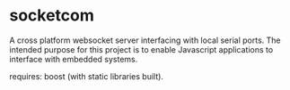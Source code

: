 # socketcom
A cross platform websocket server interfacing with local serial ports.
The intended purpose for this project is to enable Javascript applications to interface with embedded systems.

requires: boost (with static libraries built).
